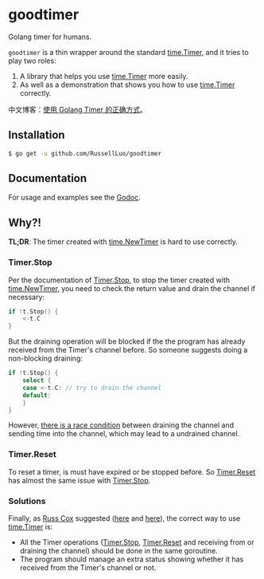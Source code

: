# goodtimer

Golang timer for humans.

`goodtimer` is a thin wrapper around the standard [time.Timer][1], and it tries to play two roles:

1. A library that helps you use [time.Timer][1] more easily.
2. As well as a demonstration that shows you how to use [time.Timer][1] correctly.

中文博客：[使用 Golang Timer 的正确方式](http://russellluo.com/2018/09/the-correct-way-to-use-timer-in-golang.html)。


## Installation

```bash
$ go get -u github.com/RussellLuo/goodtimer
```


## Documentation

For usage and examples see the [Godoc][2].


## Why?!

**TL;DR**: The timer created with [time.NewTimer][9] is hard to use correctly.

### Timer.Stop

Per the documentation of [Timer.Stop][3], to stop the timer created with [time.NewTimer][9], you need to check the return value and drain the channel if necessary:

```go
if !t.Stop() {
	<-t.C
}
```

But the draining operation will be blocked if the the program has already received from the Timer's channel before. So someone suggests doing a non-blocking draining:

```go
if !t.Stop() {
	select {
	case <-t.C: // try to drain the channel
	default:
	}
}
```

However, [there is a race condition][4] between draining the channel and sending time into the channel, which may lead to a undrained channel.


### Timer.Reset

To reset a timer, is must have expired or be stopped before. So [Timer.Reset][5] has almost the same issue with [Timer.Stop][3].


### Solutions

Finally, as [Russ Cox][6] suggested ([here][7] and [here][8]), the correct way to use [time.Timer][1] is:

- All the Timer operations ([Timer.Stop][3], [Timer.Reset][5] and receiving from or draining the channel) should be done in the same goroutine.
- The program should manage an extra status showing whether it has received from the Timer's channel or not.


[1]: https://golang.org/pkg/time/#Timer
[2]: https://pkg.go.dev/github.com/RussellLuo/goodtimer
[3]: https://golang.org/pkg/time/#Timer.Stop
[4]: https://github.com/golang/go/issues/14383#issuecomment-185977844
[5]: https://golang.org/pkg/time/#Timer.Reset
[6]: https://github.com/rsc
[7]: https://github.com/golang/go/issues/11513#issuecomment-157062583
[8]: https://groups.google.com/d/msg/golang-dev/c9UUfASVPoU/tlbK2BpFEwAJ
[9]: https://pkg.go.dev/time#NewTimer
